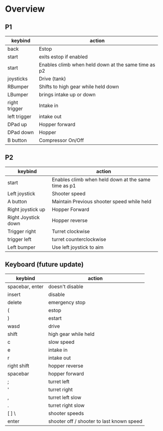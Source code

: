 # Overview
## P1
keybind | action
-- | --
back | Estop
start | exits estop if enabled
start | Enables climb when held down at the same time as p2
joysticks | Drive (tank)
RBumper | Shifts to high gear while held down
LBumper | brings intake up or down
right trigger | Intake in
left trigger  | intake out
DPad up | Hopper forward
DPad down| Hopper 
B button | Compressor On/Off

## P2
keybind | action
-- | --
start | Enables climb when held down at the same time as p1
Left joystick | Shooter speed
A button| Maintain Previous shooter speed while held
Right joystick up | Hopper Forward
Right Joystick down | Hopper reverse
Trigger right | Turret clockwise
trigger left | turret counterclockwise
Left bumper| Use left joystick to aim

## Keyboard (future update)
keybind | action
-- | --
spacebar, enter | doesn't disable
insert | disable
delete | emergency stop
( | estop
) | estart
wasd | drive
shift | high gear while held
c | slow speed
e | intake in
r | intake out
right shift | hopper reverse
spacebar | hopper forward
; |turret left
' | turret right
, | turret  left slow
. | turret right slow
[ ] \ | shooter speeds
enter | shooter off / shooter to last known speed
